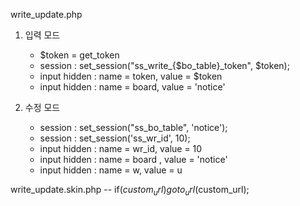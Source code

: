 write_update.php
1. 입력 모드
   - $token = get_token
   - session : set_session("ss_write_{$bo_table}_token", $token);
   - input hidden : name = token, value = $token
   - input hidden : name = board, value = 'notice'
     
2. 수정 모드
   - session : set_session("ss_bo_table", 'notice');
   - session : set_session('ss_wr_id', 10);
   - input hidden : name = wr_id, value = 10
   - input hidden : name = board , value = 'notice'
   - input hidden : name = w, value = u

  
write_update.skin.php
   -- if($custom_url) goto_url($custom_url);

